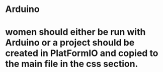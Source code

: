 # Arduino 
# women should either be run with Arduino or a project should be created in PlatFormIO and copied to the main file in the css section.